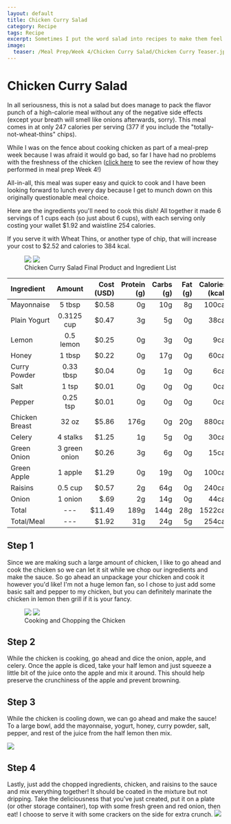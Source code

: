 ```yaml
---
layout: default
title: Chicken Curry Salad
category: Recipe
tags: Recipe
excerpt: Sometimes I put the word salad into recipes to make them feel healthier than they are...
image:
  teaser: /Meal Prep/Week 4/Chicken Curry Salad/Chicken Curry Teaser.jpg
---
```

# Chicken Curry Salad

In all seriousness, this is not a salad but does manage to pack the flavor punch of a high-calorie meal without any of the negative side effects (except your breath will smell like onions afterwards, sorry). This meal comes in at only 247 calories per serving (377 if you include the "totally-not-wheat-thins" chips). 

While I was on the fence about cooking chicken as part of a meal-prep week because I was afraid it would go bad, so far I have had no problems with the freshness of the chicken ([click here](http://underwriteyourlife.com/meal%20prep/Week4Evaluation/) to see the review of how they performed in meal prep Week 4!)

All-in-all, this meal was super easy and quick to cook and I have been looking forward to lunch every day because I get to munch down on this originally questionable meal choice. 

Here are the ingredients you'll need to cook this dish! All together it made 6 servings of 1 cups each (so just about 6 cups), with each serving only costing your wallet $1.92 and waistline 254 calories. 

If you serve it with Wheat Thins, or another type of chip, that will increase your cost to $2.52 and calories to 384 kcal. 

<figure class="half">
  <img src="{{ site.url }}/images/Meal Prep/Week 4/Chicken Curry Salad/Close Up of Chicken Curry.jpg">
  <img src="{{ site.url }}/images/Meal Prep/Week 4/Chicken Curry Salad/Chicken Curry Salad Ingredients RESIZED.jpg">
	<figcaption>Chicken Curry Salad Final Product and Ingredient List</figcaption>
</figure>

**Ingredient** | **Amount** | **Cost (USD)** | **Protein (g)** | **Carbs (g)** | **Fat (g)** |  **Calories (kcal)**|
|:------------ |:----------:| --------------:| ---------------:| -------------:| -----------:| -------------------:|
Mayonnaise	|	5	tbsp	|	 $0.58 	|	0g	|	10g	|	8g	|	100cal
Plain Yogurt	|	0.3125	cup	|	 $0.47 	|	3g	|	5g	|	0g	|	38cal
Lemon	|	0.5	lemon	|	 $0.25 	|	0g	|	3g	|	0g	|	9cal
Honey	|	1	tbsp	|	 $0.22 	|	0g	|	17g	|	0g	|	60cal
Curry Powder	|	0.33	tbsp	|	 $0.04 	|	0g	|	1g	|	0g	|	6cal
Salt	|	1	tsp	|	 $0.01 	|	0g	|	0g	|	0g	|	0cal
Pepper	|	0.25	tsp	|	 $0.01 	|	0g	|	0g	|	0g	|	0cal
Chicken Breast	|	32	oz	|	 $5.86 	|	176g	|	0g	|	20g	|	880cal
Celery	|	4	stalks	|	 $1.25 	|	1g	|	5g	|	0g	|	30cal
Green Onion	|	3	green onion	|	 $0.26 	|	3g	|	6g	|	0g	|	15cal
Green Apple	|	1	apple	|	 $1.29 	|	0g	|	19g	|	0g	|	100cal
Raisins	|	0.5	cup	|	 $0.57 	|	2g	|	64g	|	0g	|	240cal
Onion	|	1	onion	|	 $.69 	|	2g	|	14g	|	0g	|	44cal
Total	|	---|	  $11.49 |	189g|	144g	|	28g	|	1522cal
Total/Meal	|---|	 $1.92 	|	31g	|	24g	|	5g	|	254cal

<h2> Step 1 </h2>

Since we are making such a large amount of chicken, I like to go ahead and cook the chicken so we can let it sit while we chop our ingredients and make the sauce. So go ahead an unpackage your chicken and cook it however you'd like! I'm not a huge lemon fan, so I chose to just add some basic salt and pepper to my chicken, but you can definitely marinate the chicken in lemon then grill if it is your fancy. 

<figure class="half">
  <img src="{{ site.url }}/images/Meal Prep/Week 4/Chicken Curry Salad/Chicken in Pan RESIZED.jpg">
  <img src="{{ site.url }}/images/Meal Prep/Week 4/Chicken Curry Salad/Chopped Chicken RESIZED.jpg">
	<figcaption>Cooking and Chopping the Chicken</figcaption>
</figure>

<h2> Step 2 </h2>

While the chicken is cooking, go ahead and dice the onion, apple, and celery. Once the apple is diced, take your half lemon and just squeeze a little bit of the juice onto the apple and mix it around. This should help preserve the crunchiness of the apple and prevent browning. 

<h2> Step 3 </h2>

While the chicken is cooling down, we can go ahead and make the sauce! To a large bowl, add the mayonnaise, yogurt, honey, curry powder, salt, pepper, and rest of the juice from the half lemon then mix. 

<img src="{{ site.url }}/images/Meal Prep/Week 4/Chicken Curry Salad/Chopped Ingredients and Sauce RESIZED.jpg">

<h2> Step 4 </h2>
Lastly, just add the chopped ingredients, chicken, and raisins to the sauce and mix everything together! It should be coated in the mixture but not dripping. Take the deliciousness that you've just created, put it on a plate (or other storage container), top with some fresh green and red onion, then eat! I choose to serve it with some crackers on the side for extra crunch. 


<img src="{{ site.url }}/images/Meal Prep/Week 4/Chicken Curry Salad/Close Up of Chicken Curry RESIZED.jpg">
